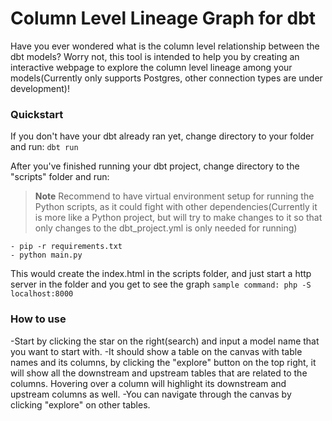 # Column Level Lineage Graph for dbt

Have you ever wondered what is the column level relationship between the dbt models? Worry not, this tool is intended to help you by creating an interactive webpage to explore the column level lineage among your models(Currently only supports Postgres, other connection types are under development)!

### Quickstart

If you don't have your dbt already ran yet, change directory to your folder and run:
`dbt run`

After you've finished running your dbt project, change directory to the "scripts" folder and run:
> **Note** Recommend to have virtual environment setup for running the Python scripts, as it could fight with other dependencies(Currently it is more like a Python project, but will try to make changes to it so that only changes to the dbt_project.yml is only needed for running)

```
- pip -r requirements.txt
- python main.py
```

This would create the index.html in the scripts folder, and just start a http server in the folder and you get to see the graph
`sample command: php -S localhost:8000`

### How to use

-Start by clicking the star on the right(search) and input a model name that you want to start with.
-It should show a table on the canvas with table names and its columns, by clicking the "explore" button on the top right, it will show all the downstream and upstream tables that are related to the columns. Hovering over a column will highlight its downstream and upstream columns as well.
-You can navigate through the canvas by clicking "explore" on other tables.
